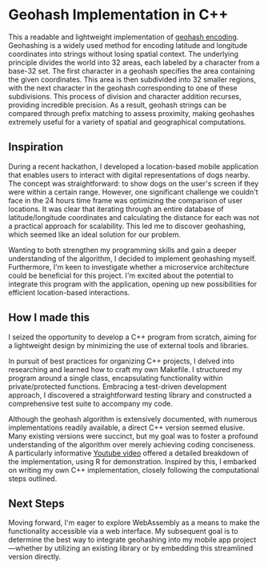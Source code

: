 # Geohash Implementation in C++
This a readable and lightweight implementation of [geohash encoding](https://en.wikipedia.org/wiki/Geohash). Geohashing is a widely used method for encoding latitude and longitude coordinates into strings without losing spatial context. The underlying principle divides the world into 32 areas, each labeled by a character from a base-32 set. The first character in a geohash specifies the area containing the given coordinates. This area is then subdivided into 32 smaller regions, with the next character in the geohash corresponding to one of these subdivisions. This process of division and character addition recurses, providing incredible precision. As a result, geohash strings can be compared through prefix matching to assess proximity, making geohashes extremely useful for a variety of spatial and geographical computations.

## Inspiration
During a recent hackathon, I developed a location-based mobile application that enables users to interact with digital representations of dogs nearby. The concept was straightforward: to show dogs on the user's screen if they were within a certain range. However, one significant challenge we couldn't face in the 24 hours time frame was optimizing the comparison of user locations. It was clear that iterating through an entire database of latitude/longitude coordinates and calculating the distance for each was not a practical approach for scalability. This led me to discover geohashing, which seemed like an ideal solution for our problem.

Wanting to both strengthen my programming skills and gain a deeper understanding of the algorithm, I decided to implement geohashing myself. Furthermore, I'm keen to investigate whether a microservice architecture could be beneficial for this project. I'm excited about the potential to integrate this program with the application, opening up new possibilities for efficient location-based interactions.

## How I made this

I seized the opportunity to develop a C++ program from scratch, aiming for a lightweight design by minimizing the use of external tools and libraries.

In pursuit of best practices for organizing C++ projects, I delved into researching and learned how to craft my own Makefile. I structured my program around a single class, encapsulating functionality within private/protected functions. Embracing a test-driven development approach, I discovered a straightforward testing library and constructed a comprehensive test suite to accompany my code.

Although the geohash algorithm is extensively documented, with numerous implementations readily available, a direct C++ version seemed elusive. Many existing versions were succinct, but my goal was to foster a profound understanding of the algorithm over merely achieving coding conciseness. A particularly informative [Youtube video](https://www.youtube.com/watch?v=vGKs-c1nQYU&ab_channel=JosiahParry) offered a detailed breakdown of the implementation, using R for demonstration. Inspired by this, I embarked on writing my own C++ implementation, closely following the computational steps outlined. 

## Next Steps
Moving forward, I'm eager to explore WebAssembly as a means to make the functionality accessible via a web interface. My subsequent goal is to determine the best way to integrate geohashing into my mobile app project—whether by utilizing an existing library or by embedding this streamlined version directly.